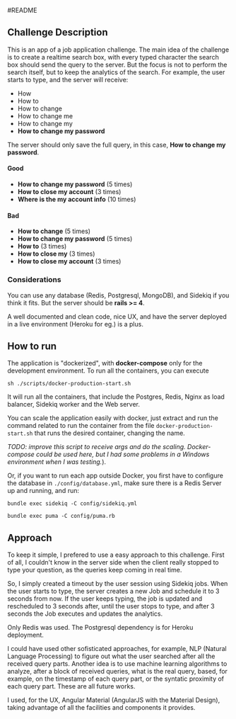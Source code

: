 #README


## Challenge Description
This is an app of a job application challenge. The main idea of the challenge is
to create a realtime search box, with every typed character the search box should
send the query to the server. But the focus is not to perform the search itself,
but to keep the analytics of the search. For example, the user starts to type,
and the server will receive:

- How
- How to
- How to change
- How to change me
- How to change my
- **How to change my password**

The server should only save the full query, in this case, **How to change my password**.

#### Good
- **How to change my password** (5 times)
- **How to close my account** (3 times)
- **Where is the my account info** (10 times)

#### Bad
- **How to change** (5 times)
- **How to change my password** (5 times)
- **How to** (3 times)
- **How to close my** (3 times)
- **How to close my account** (3 times)

### Considerations
You can use any database (Redis, Postgresql, MongoDB), and Sidekiq if you think it fits. But the server should be **rails >= 4**.

A well documented and clean code, nice UX, and have the server deployed in a live environment (Heroku for eg.) is a plus.

## How to run

The application is "dockerized", with **docker-compose** only for the development environment. To run all the containers, you can execute

`sh ./scripts/docker-production-start.sh`

It will run all the containers, that include the Postgres, Redis, Nginx as load balancer, Sidekiq worker and the Web server.

You can scale the application easily with docker, just extract and run the command related to run the container from the file `docker-production-start.sh` that runs the desired container, changing the name.

*TODO: improve this script to receive args and do the scaling. Docker-compose could be used here, but I had some problems in a Windows environment when I was testing.*).

Or, if you want to run each app outside Docker, you first have to configure the database in `./config/database.yml`, make sure there is a Redis Server up and running, and run:

`bundle exec sidekiq -C config/sidekiq.yml`

`bundle exec puma -C config/puma.rb`

## Approach

To keep it simple, I prefered to use a easy approach to this challenge. First of all, I couldn't know in the server side when the client really stopped to type your question, as the queries keep coming in real time.

So, I simply created a timeout by the user session using Sidekiq jobs. When the user starts to type, the server creates a new Job and schedule it to 3 seconds from now. If the user keeps typing, the job is updated and rescheduled to 3 seconds after, until the user stops to type, and after 3 seconds the Job executes and updates the analytics.

Only Redis was used. The Postgresql dependency is for Heroku deployment.

I could have used other sofisticated approaches, for example, NLP (Natural Language Processing) to figure out what the user searched after all the received query parts. Another idea is to use machine learning algorithms to analyze, after a block of received queries, what is the real query, based, for example, on the timestamp of each query part, or the syntatic proximity of each query part. These are all future works.

I used, for the UX, Angular Material (AngularJS with the Material Design), taking advantage of all the facilities and components it provides.
